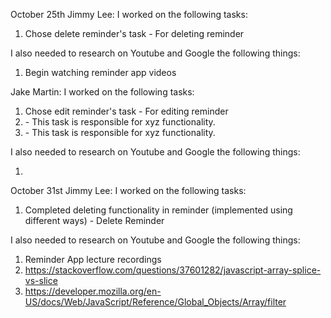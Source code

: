 October 25th
Jimmy Lee:
I worked on the following tasks:
1. Chose delete reminder's task - For deleting reminder

I also needed to research on Youtube and Google the following things:
1. Begin watching reminder app videos

Jake Martin:
I worked on the following tasks:
1. Chose edit reminder's task - For editing reminder
2. <Insert Some Task Here> - This task is responsible for xyz functionality.
3. <Insert Some Task Here> - This task is responsible for xyz functionality.

I also needed to research on Youtube and Google the following things:
1. <Insert Video or Link to thing you needed to research>

October 31st
Jimmy Lee:
I worked on the following tasks:
1. Completed deleting functionality in reminder (implemented using different ways) - Delete Reminder
  
I also needed to research on Youtube and Google the following things:
1. Reminder App lecture recordings
2. https://stackoverflow.com/questions/37601282/javascript-array-splice-vs-slice
3. https://developer.mozilla.org/en-US/docs/Web/JavaScript/Reference/Global_Objects/Array/filter
  
